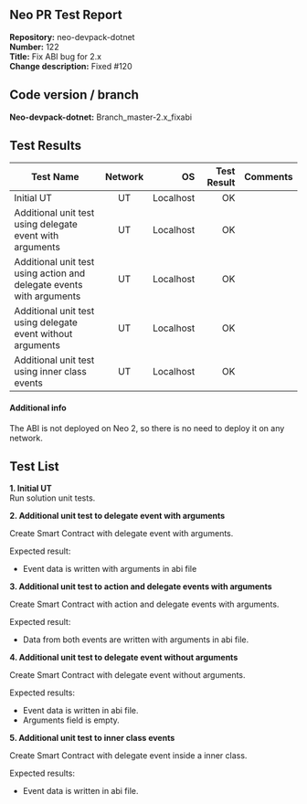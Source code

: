 ## Neo PR Test Report

**Repository:** neo-devpack-dotnet  
**Number:** 122  
**Title:** Fix ABI bug for 2.x     
**Change description:** Fixed #120

## Code version / branch

**Neo-devpack-dotnet:**  Branch_master-2.x_fixabi  


## Test Results

| Test Name | Network | OS | Test Result | Comments |
| ------- |:-------:| --:| -----------:| --------:|
| Initial UT | UT | Localhost | OK | 
| Additional unit test using delegate event with arguments | UT | Localhost | OK | |
| Additional unit test using action and delegate events with arguments | UT | Localhost | OK |  |
| Additional unit test using delegate event without arguments | UT| Localhost | OK |  |
| Additional unit test using inner class events | UT| Localhost | OK |  |

#### Additional info
The ABI is not deployed on Neo 2, so there is no need to deploy it on any network.


## **Test List**

**1. Initial UT**  
Run solution unit tests.

**2. Additional unit test to delegate event with arguments**  
  
Create Smart Contract with delegate event with arguments.

Expected result:
- Event data is written with arguments in abi file

**3. Additional unit test to action and delegate events with arguments**  

Create Smart Contract with action and delegate events with arguments.

Expected result:  
- Data from both events are written with arguments in abi file.  

**4. Additional unit test to delegate event without arguments**  

Create Smart Contract with delegate event without arguments.

Expected results:
- Event data is written in abi file.
- Arguments field is empty.

**5. Additional unit test to inner class events**  

Create Smart Contract with delegate event inside a inner class.

Expected results:
- Event data is written in abi file.









